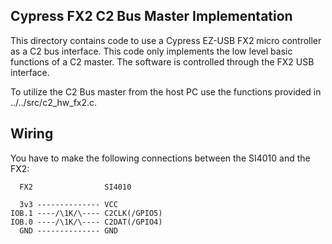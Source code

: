 Cypress FX2 C2 Bus Master Implementation
----------------------------------------
This directory contains code to use a Cypress EZ-USB FX2 micro controller as a
C2 bus interface. This code only implements the low level basic functions of a
C2 master. The software is controlled through the FX2 USB interface.

To utilize the C2 Bus master from the host PC use the functions provided in
../../src/c2_hw_fx2.c.

Wiring
------
You have to make the following connections between the SI4010 and the FX2:

      FX2                SI4010

      3v3 -------------- VCC
    IOB.1 ----/\1K/\---- C2CLK(/GPIO5)
    IOB.0 ----/\1K/\---- C2DAT(/GPIO4)
      GND -------------- GND
